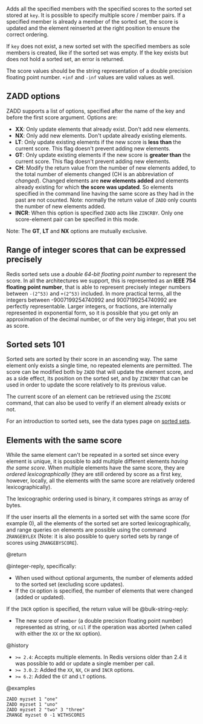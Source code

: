 Adds all the specified members with the specified scores to the sorted set
stored at `key`. It is possible to specify multiple score / member pairs. If a
specified member is already a member of the sorted set, the score is updated and
the element reinserted at the right position to ensure the correct ordering.

If `key` does not exist, a new sorted set with the specified members as sole
members is created, like if the sorted set was empty. If the key exists but does
not hold a sorted set, an error is returned.

The score values should be the string representation of a double precision
floating point number. `+inf` and `-inf` values are valid values as well.

## ZADD options

ZADD supports a list of options, specified after the name of the key and before
the first score argument. Options are:

- **XX**: Only update elements that already exist. Don't add new elements.
- **NX**: Only add new elements. Don't update already existing elements.
- **LT**: Only update existing elements if the new score is **less than** the
  current score. This flag doesn't prevent adding new elements.
- **GT**: Only update existing elements if the new score is **greater than** the
  current score. This flag doesn't prevent adding new elements.
- **CH**: Modify the return value from the number of new elements added, to the
  total number of elements changed (CH is an abbreviation of _changed_). Changed
  elements are **new elements added** and elements already existing for which
  **the score was updated**. So elements specified in the command line having
  the same score as they had in the past are not counted. Note: normally the
  return value of `ZADD` only counts the number of new elements added.
- **INCR**: When this option is specified `ZADD` acts like `ZINCRBY`. Only one
  score-element pair can be specified in this mode.

Note: The **GT**, **LT** and **NX** options are mutually exclusive.

## Range of integer scores that can be expressed precisely

Redis sorted sets use a _double 64-bit floating point number_ to represent the
score. In all the architectures we support, this is represented as an **IEEE 754
floating point number**, that is able to represent precisely integer numbers
between `-(2^53)` and `+(2^53)` included. In more practical terms, all the
integers between -9007199254740992 and 9007199254740992 are perfectly
representable. Larger integers, or fractions, are internally represented in
exponential form, so it is possible that you get only an approximation of the
decimal number, or of the very big integer, that you set as score.

## Sorted sets 101

Sorted sets are sorted by their score in an ascending way. The same element only
exists a single time, no repeated elements are permitted. The score can be
modified both by `ZADD` that will update the element score, and as a side
effect, its position on the sorted set, and by `ZINCRBY` that can be used in
order to update the score relatively to its previous value.

The current score of an element can be retrieved using the `ZSCORE` command,
that can also be used to verify if an element already exists or not.

For an introduction to sorted sets, see the data types page on [sorted
sets][tdtss].

[tdtss]: /topics/data-types#sorted-sets

## Elements with the same score

While the same element can't be repeated in a sorted set since every element is
unique, it is possible to add multiple different elements _having the same
score_. When multiple elements have the same score, they are _ordered
lexicographically_ (they are still ordered by score as a first key, however,
locally, all the elements with the same score are relatively ordered
lexicographically).

The lexicographic ordering used is binary, it compares strings as array of
bytes.

If the user inserts all the elements in a sorted set with the same score (for
example 0), all the elements of the sorted set are sorted lexicographically, and
range queries on elements are possible using the command `ZRANGEBYLEX` (Note: it
is also possible to query sorted sets by range of scores using `ZRANGEBYSCORE`).

@return

@integer-reply, specifically:

- When used without optional arguments, the number of elements added to the
  sorted set (excluding score updates).
- If the `CH` option is specified, the number of elements that were changed
  (added or updated).

If the `INCR` option is specified, the return value will be @bulk-string-reply:

- The new score of `member` (a double precision floating point number)
  represented as string, or `nil` if the operation was aborted (when called with
  either the `XX` or the `NX` option).

@history

- `>= 2.4`: Accepts multiple elements. In Redis versions older than 2.4 it was
  possible to add or update a single member per call.
- `>= 3.0.2`: Added the `XX`, `NX`, `CH` and `INCR` options.
- `>= 6.2`: Added the `GT` and `LT` options.

@examples

```cli
ZADD myzset 1 "one"
ZADD myzset 1 "uno"
ZADD myzset 2 "two" 3 "three"
ZRANGE myzset 0 -1 WITHSCORES
```
